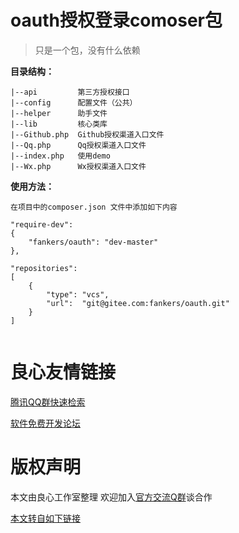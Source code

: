 # oauth授权登录comoser包

>只是一个包，没有什么依赖

**目录结构：**
```
|--api         第三方授权接口
|--config      配置文件（公共）
|--helper      助手文件
|--lib         核心类库
|--Github.php  Github授权渠道入口文件   
|--Qq.php      Qq授权渠道入口文件   
|--index.php   使用demo   
|--Wx.php      Wx授权渠道入口文件   

```

**使用方法：**

```
在项目中的composer.json 文件中添加如下内容

"require-dev": 
{
    "fankers/oauth": "dev-master"
},
    
"repositories": 
[
    {
        "type": "vcs",
        "url":  "git@gitee.com:fankers/oauth.git"
    }
]
    
```





 # 良心友情链接

[腾讯QQ群快速检索](http://u.720life.cn/s/8cf73f7c)

[软件免费开发论坛](http://u.720life.cn/s/bbb01dc0)

# 版权声明 

本文由良心工作室整理 欢迎加入[官方交流Q群](https://u.720life.cn/s/f2316816)谈合作

[本文转自如下链接](http://u.720life.cn/g/2e71d0f0a5c601172267ba20d3a43c6e368d45267b2c6828f23d757d9f6541b29e22d9758c626dfa627b06930b594e38e497005c6083bbcbae2f9d60e391e321)